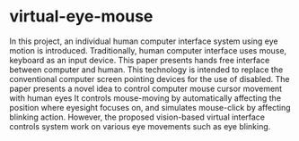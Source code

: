 # virtual-eye-mouse

In this project, an individual human computer interface system using eye motion is 
introduced. Traditionally, human computer interface uses mouse, keyboard as an input 
device. This paper presents hands free interface between computer and human. This
technology is intended to replace the conventional computer screen pointing devices for 
the use of disabled. The paper presents a novel idea to control computer mouse cursor
movement with human eyes It controls mouse-moving by automatically affecting the 
position where eyesight focuses on, and simulates mouse-click by affecting blinking 
action. However, the proposed vision-based virtual interface controls system work on 
various eye movements such as eye blinking.
